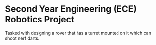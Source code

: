 # Second Year Engineering (ECE) Robotics Project

Tasked with designing a rover that has a turret mounted on it which can shoot nerf darts.
